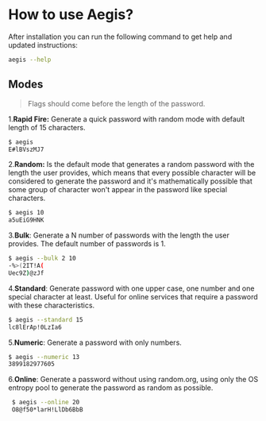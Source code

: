 # How to use Aegis?

After installation you can run the following command to get help and updated instructions:

```bash
aegis --help
```

## Modes

> Flags should come before the length of the password.

1.**Rapid Fire:** Generate a quick password with random mode with default length of 15 characters.


```bash
$ aegis
E#lBVszMJ7
```
2.**Random:** Is the default mode that generates a random password with the length the user provides, which means that every possible character will be considered to generate the password and it's mathematically possible that some group of character won't appear in the password like special characters.


```bash
$ aegis 10
a5uEiG9HNK
```

3.**Bulk**: Generate a N number of passwords with the length the user provides. The default number of passwords is 1.

```bash
$ aegis --bulk 2 10
-%>(2IT!A(
Uec9Z)@zJf
```

4.**Standard**: Generate password with one upper case, one number and one special character at least. Useful for online services that require a password with these characteristics.

```bash
$ aegis --standard 15
lc8lErAp!0LzIa6
```

5.**Numeric**: Generate a password with only numbers.
```bash
$ aegis --numeric 13
3899182977605
```

6.**Online**: Generate a password without using random.org, using only the OS entropy pool to generate the password as random as possible.
```bash
 $ aegis --online 20
 O8@f50*larH!LlDb6BbB
```
